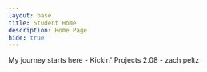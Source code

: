 ```yaml
---
layout: base
title: Student Home 
description: Home Page
hide: true
---
```


My journey starts here - Kickin' Projects 2.08 - zach peltz
